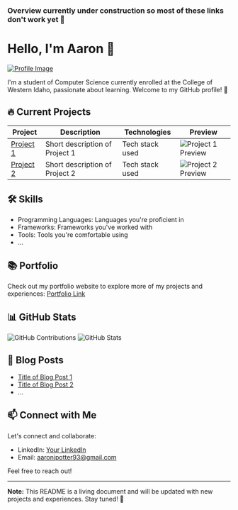 ### Overview currently under construction so most of these links don't work yet 👋

<!--
**aaronjpotter93/aaronjpotter93** is a ✨ _special_ ✨ repository because its `README.md` (this file) appears on your GitHub profile.

Here are some ideas to get you started:

- 🔭 I’m currently working on ...
- 🌱 I’m currently learning ...
- 👯 I’m looking to collaborate on ...
- 🤔 I’m looking for help with ...
- 💬 Ask me about ...
- 📫 How to reach me: ...
- 😄 Pronouns: ...
- ⚡ Fun fact: ...
-->

# Hello, I'm Aaron 👋

[![Profile Image](link-to-your-profile-image)](link-to-your-profile)

I'm a student of Computer Science currently enrolled at the College of Western Idaho, passionate about learning. Welcome to my GitHub profile! 🚀

## 🔥 Current Projects

| Project | Description | Technologies | Preview |
|---------|-------------|--------------|---------|
| [Project 1](link-to-project) | Short description of Project 1 | Tech stack used | ![Project 1 Preview](link-to-project-image) |
| [Project 2](link-to-project) | Short description of Project 2 | Tech stack used | ![Project 2 Preview](link-to-project-image) |

## 🛠️ Skills

- Programming Languages: Languages you're proficient in
- Frameworks: Frameworks you've worked with
- Tools: Tools you're comfortable using
- ...

## 📚 Portfolio

Check out my portfolio website to explore more of my projects and experiences: [Portfolio Link](link-to-portfolio)

## 📊 GitHub Stats

![GitHub Contributions](GitHub-contribution-graph-image)
![GitHub Stats](GitHub-stats-badge-image)

## 📝 Blog Posts

- [Title of Blog Post 1](link-to-blog-post)
- [Title of Blog Post 2](link-to-blog-post)
- ...

## 📫 Connect with Me

Let's connect and collaborate:

- LinkedIn: [Your LinkedIn](https://www.linkedin.com/in/aaron-potter-31b172107/)
- Email: aaronjpotter93@gmail.com

Feel free to reach out!

---

**Note:** This README is a living document and will be updated with new projects and experiences. Stay tuned! 🌟

  
